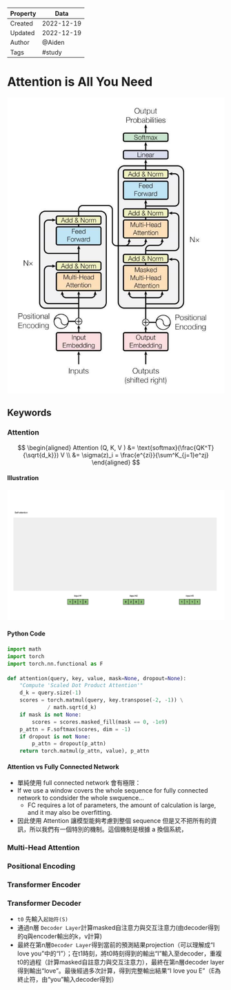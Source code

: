 | Property  | Data |
|-|-|
| Created | 2022-12-19 |
| Updated | 2022-12-19 |
| Author | @Aiden |
| Tags | #study |

# Attention is All You Need
![transformer-architecture](./assets/transformer_architecture.jpeg)

## Keywords
### Attention
$$
\begin{aligned}
Attention (Q, K, V ) &= \text{softmax}(\frac{QK^T}{\sqrt{d_k}}) V \\
&= 
\sigma(z)_i = \frac{e^{zi}}{\sum^K_{j=1}e^zj}
\end{aligned}
$$


#### Illustration
![self-attention](./assets/self-attention.gif)
#### Python Code
```python
import math
import torch
import torch.nn.functional as F

def attention(query, key, value, mask=None, dropout=None):
    "Compute 'Scaled Dot Product Attention'"
    d_k = query.size(-1)
    scores = torch.matmul(query, key.transpose(-2, -1)) \
             / math.sqrt(d_k)
    if mask is not None:
        scores = scores.masked_fill(mask == 0, -1e9)
    p_attn = F.softmax(scores, dim = -1)
    if dropout is not None:
        p_attn = dropout(p_attn)
    return torch.matmul(p_attn, value), p_attn
```
#### Attention vs Fully Connected Network
- 單純使用 full connected network 會有極限：
- If we use a window covers the whole sequence for fully connected network to condsider the whole swquence...
    - FC requires a lot of parameters, the amount of calculation is large, and it may also be overfitting.
- 因此使用 Attention 讓模型能夠考慮到整個 sequence 但是又不把所有的資訊，所以我們有一個特別的機制。這個機制是根據 a 換個系統，
### Multi-Head Attention
### Positional Encoding
### Transformer Encoder
### Transformer Decoder
- `t0` 先輸入`起始符(S)`
- 通過n層 `Decoder Layer`計算masked自注意力與交互注意力(由decoder得到的q與encoder輸出的k，v計算)
- 最終在第n層`Decoder Layer`得到當前的預測結果projection（可以理解成“I love you”中的“I”）；在t1時刻，將t0時刻得到的輸出“I”輸入至decoder，重複t0的過程（計算masked自註意力與交互注意力），最終在第n層decoder layer得到輸出“love”。最後經過多次計算，得到完整輸出結果“I love you E”（E為終止符，由“you”輸入decoder得到）
